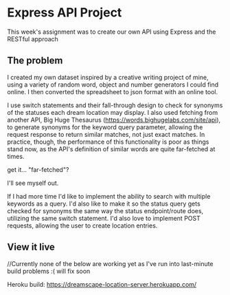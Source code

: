 # Express API Project

This week's assignment was to create our own API using Express and the RESTful approach

## The problem

I created my own dataset inspired by a creative writing project of mine, using a variety of random word, object and number generators I could find online. I then converted the spreadsheet to json format with an online tool.

I use switch statements and their fall-through design to check for synonyms of the statuses each dream location may display. I also used fetching from another API, Big Huge Thesaurus (https://words.bighugelabs.com/site/api), to generate synonyms for the keyword query parameter, allowing the request response to return similar matches, not just exact matches. In practice, though, the performance of this functionality is poor as things stand now, as the API's definition of similar words are quite far-fetched at times.

get it... "far-fetched"?

I'll see myself out.

If I had more time I'd like to implement the ability to search with multiple keywords as a query. I'd also like to make it so the status query gets checked for synonyms the same way the status endpoint/route does, utilizing the same switch statement. I'd also love to implement POST requests, allowing the user to create location entries.

## View it live

//Currently none of the below are working yet as I've run into last-minute build problems :( will fix soon

Heroku build:
https://dreamscape-location-server.herokuapp.com/